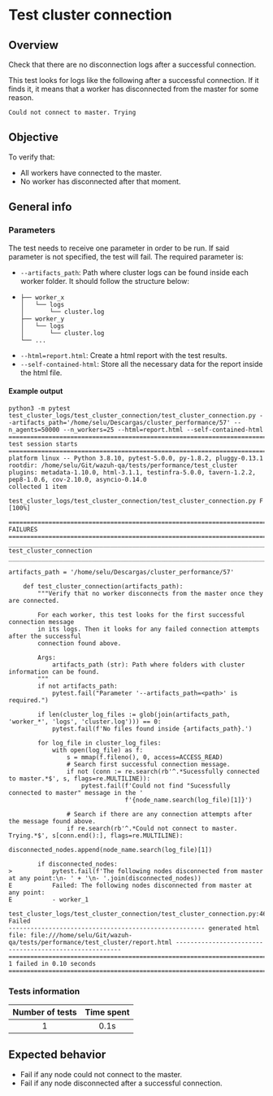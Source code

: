 # Test cluster connection

## Overview 

Check that there are no disconnection logs after a successful connection.

This test looks for logs like the following after a successful connection. If it finds it, it means that a worker has disconnected from the master for some reason.
```
Could not connect to master. Trying
```

## Objective

To verify that:
- All workers have connected to the master.
- No worker has disconnected after that moment.

## General info
### Parameters
The test needs to receive one parameter in order to be run. If said parameter is not specified, the test will fail. The required parameter is:
- `--artifacts_path`: Path where cluster logs can be found inside each worker folder. It should follow the structure below:
- 
    ```.
    ├── worker_x
    │   └── logs
    │       └── cluster.log
    ├── worker_y
    │   └── logs
    │       └── cluster.log
    └── ...
    ```
- `--html=report.html`: Create a html report with the test results. 
- `--self-contained-html`: Store all the necessary data for the report inside the html file.

#### Example output
```shell
python3 -m pytest test_cluster_logs/test_cluster_connection/test_cluster_connection.py --artifacts_path='/home/selu/Descargas/cluster_performance/57' --n_agents=50000 --n_workers=25 --html=report.html --self-contained-html
============================================================================================ test session starts ============================================================================================
platform linux -- Python 3.8.10, pytest-5.0.0, py-1.8.2, pluggy-0.13.1
rootdir: /home/selu/Git/wazuh-qa/tests/performance/test_cluster
plugins: metadata-1.10.0, html-3.1.1, testinfra-5.0.0, tavern-1.2.2, pep8-1.0.6, cov-2.10.0, asyncio-0.14.0
collected 1 item                                                                                                                                                                                            

test_cluster_logs/test_cluster_connection/test_cluster_connection.py F                                                                                                                                [100%]

================================================================================================= FAILURES ==================================================================================================
__________________________________________________________________________________________ test_cluster_connection __________________________________________________________________________________________

artifacts_path = '/home/selu/Descargas/cluster_performance/57'

    def test_cluster_connection(artifacts_path):
        """Verify that no worker disconnects from the master once they are connected.
    
        For each worker, this test looks for the first successful connection message
        in its logs. Then it looks for any failed connection attempts after the successful
        connection found above.
    
        Args:
            artifacts_path (str): Path where folders with cluster information can be found.
        """
        if not artifacts_path:
            pytest.fail("Parameter '--artifacts_path=<path>' is required.")
    
        if len(cluster_log_files := glob(join(artifacts_path, 'worker_*', 'logs', 'cluster.log'))) == 0:
            pytest.fail(f'No files found inside {artifacts_path}.')
    
        for log_file in cluster_log_files:
            with open(log_file) as f:
                s = mmap(f.fileno(), 0, access=ACCESS_READ)
                # Search first successful connection message.
                if not (conn := re.search(rb'^.*Sucessfully connected to master.*$', s, flags=re.MULTILINE)):
                    pytest.fail(f'Could not find "Sucessfully connected to master" message in the '
                                f'{node_name.search(log_file)[1]}')
    
                # Search if there are any connection attempts after the message found above.
                if re.search(rb'^.*Could not connect to master. Trying.*$', s[conn.end():], flags=re.MULTILINE):
                    disconnected_nodes.append(node_name.search(log_file)[1])
    
        if disconnected_nodes:
>           pytest.fail(f'The following nodes disconnected from master at any point:\n- ' + '\n- '.join(disconnected_nodes))
E           Failed: The following nodes disconnected from master at any point:
E           - worker_1

test_cluster_logs/test_cluster_connection/test_cluster_connection.py:46: Failed
------------------------------------------------------ generated html file: file:///home/selu/Git/wazuh-qa/tests/performance/test_cluster/report.html -------------------------------------------------------
========================================================================================= 1 failed in 0.10 seconds ==========================================================================================
```

### Tests information

| Number of tests | Time spent |
|:--:|:--:|
| 1 | 0.1s |

## Expected behavior

- Fail if any node could not connect to the master.
- Fail if any node disconnected after a successful connection.
